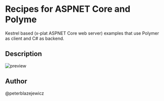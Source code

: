 # Recipes for ASPNET Core and Polyme

Kestrel based (x-plat ASPNET Core web server) examples that use Polymer as client and C# as backend.

## Description

![preview](https://cloud.githubusercontent.com/assets/14539/15808372/b423cb5a-2b76-11e6-8797-ed19d30bdf00.png)

## Author
@peterblazejewicz